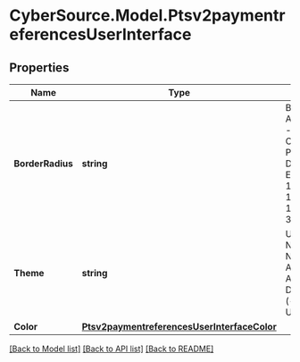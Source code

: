 # CyberSource.Model.Ptsv2paymentreferencesUserInterface
## Properties

Name | Type | Description | Notes
------------ | ------------- | ------------- | -------------
**BorderRadius** | **string** | Border Radius, Allowed Values - Number, Chars, SPACE, Percentage(%), DOT(.), Example &#39;25px 10px 25px 10px&#39;; &#39;2em 1em 0.5em 3em&#39;  | [optional] 
**Theme** | **string** | UI Theme Name/Design Name - Allowed Chars: Alpha Numeric, Dot (.), Hyphen (-), Underscore (_)  | [optional] 
**Color** | [**Ptsv2paymentreferencesUserInterfaceColor**](Ptsv2paymentreferencesUserInterfaceColor.md) |  | [optional] 

[[Back to Model list]](../README.md#documentation-for-models) [[Back to API list]](../README.md#documentation-for-api-endpoints) [[Back to README]](../README.md)

